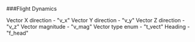 ###Flight Dynamics

Vector X direction - "v_x"
Vector Y direction - "v_y"
Vector Z direction - "v_z"
Vector magnitude - "v_mag"
Vector type enum - "t_vect"
Heading - "f_head"

